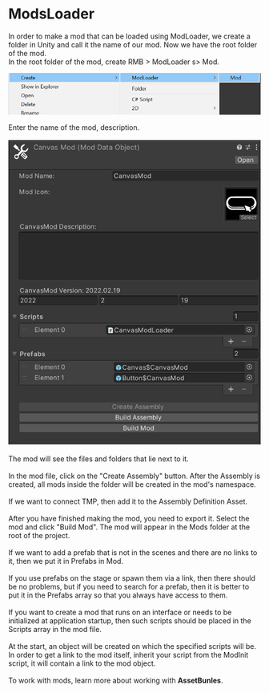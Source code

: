 # ModsLoader

In order to make a mod that can be loaded using ModLoader, we create a folder in Unity and call it the name of our mod. Now we have the root folder of the mod. <br>
In the root folder of the mod, create RMB > ModLoader s> Mod.

<img src="Tutorial/1.png">

Enter the name of the mod, description.
<br><br>
<img src="Tutorial/2.png">
<br><br>
The mod will see the files and folders that lie next to it.
<br><br>
In the mod file, click on the "Create Assembly" button. After the Assembly is created, all mods inside the folder will be created in the mod's namespace.
<br><br>
If we want to connect TMP, then add it to the Assembly Definition Asset.
<br><br>
After you have finished making the mod, you need to export it. Select the mod and click "Build Mod".
The mod will appear in the Mods folder at the root of the project.
<br><br>
If we want to add a prefab that is not in the scenes and there are no links to it, then we put it in Prefabs in Mod.
<br><br>
If you use prefabs on the stage or spawn them via a link, then there should be no problems, but if you need to search for a prefab, then it is better to put it in the Prefabs array so that you always have access to them.
<br><br>
If you want to create a mod that runs on an interface or needs to be initialized at application startup, then such scripts should be placed in the Scripts array in the mod file.
<br><br>
At the start, an object will be created on which the specified scripts will be. In order to get a link to the mod itself, inherit your script from the ModInit script, it will contain a link to the mod object.
<br><br>
To work with mods, learn more about working with <b>AssetBunles</b>.


